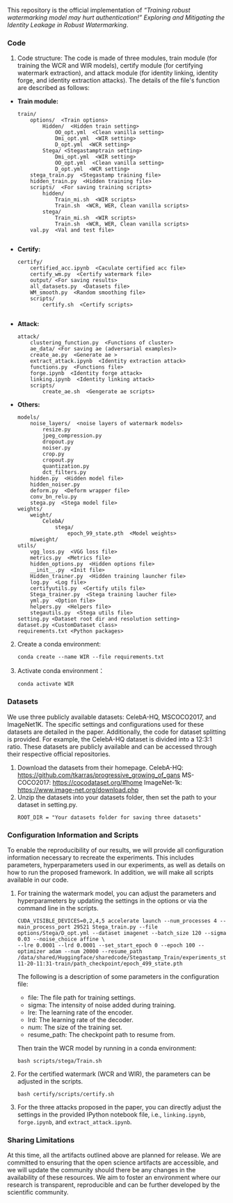 
This repository is the official implementation of *“Training robust watermarking model may hurt authentication!” Exploring and Mitigating the Identity Leakage in Robust Watermarking*.

### Code

1. Code structure: The code is made of three modules, train module (for training the WCR and WIR models), certify module (for certifying watermark extraction), and attack module (for identity linking, identity forge, and identity extraction attacks). 
  The details of the file's function are described as follows:
  - **Train module:**
    ```
    train/              
        options/  <Train options>
            Hidden/  <Hidden train setting>
                OO_opt.yml  <Clean vanilla setting> 
                Dmi_opt.yml  <WIR setting>
                D_opt.yml  <WCR setting>
            Stega/ <Stegastamptrain setting>
                Dmi_opt.yml  <WIR setting>
                OO_opt.yml  <Clean vanilla setting>
                D_opt.yml  <WCR setting>
        stega_train.py  <Stegastamp training file>
        hidden_train.py  <Hidden training file>
        scripts/  <For saving training scripts>
            hidden/
                Train_mi.sh  <WIR scripts>
                Train.sh  <WCR, WER, Clean vanilla scripts>
            stega/
                Train_mi.sh  <WIR scripts>
                Train.sh  <WCR, WER, Clean vanilla scripts>
        val.py  <Val and test file>
        
  - **Certify:**
    ```
    certify/
        certified_acc.ipynb  <Caculate certified acc file>
        certify_wm.py  <Certify watermark file>
        output/ <For saving results>
        all_datasets.py  <Datasets file>
        WM_smooth.py  <Random smoothing file>
        scripts/
            certify.sh  <Certify scripts>
            
  - **Attack:**
    ```
    attack/
        clustering_function.py  <Functions of cluster>
        ae_data/ <For saving ae (adversarial examples)>
        create_ae.py  <Generate ae >
        extract_attack.ipynb  <Identity extraction attack>
        functions.py  <Functions file>
        forge.ipynb  <Identity forge attack>
        linking.ipynb  <Identity linking attack>
        scripts/
            create_ae.sh  <Gengerate ae scripts>
  - **Others:**
    ```
    models/
        noise_layers/  <noise layers of watermark models>
            resize.py 
            jpeg_compression.py  
            dropout.py  
            noiser.py  
            crop.py  
            cropout.py  
            quantization.py  
            dct_filters.py  
        hidden.py  <Hidden model file>
        hidden_noiser.py  
        deform.py  <Deform wrapper file>
        conv_bn_relu.py  
        stega.py  <Stega model file>
    weights/
        weight/
            CelebA/
                stega/
                    epoch_99_state.pth  <Model weights>
        miweight/
    utils/
        vgg_loss.py  <VGG loss file>
        metrics.py  <Metrics file>
        hidden_options.py  <Hidden options file>
        __init__.py  <Init file>
        Hidden_trainer.py  <Hidden training launcher file>
        log.py  <Log file>
        certifyutils.py  <Certify utils file>
        Stega_trainer.py  <Stega training laucher file>
        yml.py  <Option file>
        helpers.py  <Helpers file>
        stegautils.py  <Stega utils file>
    setting.py <Dataset root dir and resolution setting>
    dataset.py <CustomDataset class>
    requirements.txt <Python packages>
    
2. Create a conda environment:
    ```
    conda create --name WIR --file requirements.txt
    ```

3. Activate conda environment：
    ```
    conda activate WIR
    ```
    
### Datasets
    
We use three publicly available datasets: CelebA-HQ, MSCOCO2017, and ImageNet1K. The specific settings and configurations used for these datasets are detailed in the paper. Additionally, the code for dataset splitting is provided. For example, the CelebA-HQ dataset is divided into a 12:3:1 ratio. These datasets are publicly available and can be accessed through their respective official repositories.
1. Download the datasets from their homepage.
  CelebA-HQ: https://github.com/tkarras/progressive_growing_of_gans
  MS-COCO2017: https://cocodataset.org/#home
  ImageNet-1k: https://www.image-net.org/download.php
2. Unzip the datasets into your datasets folder, then set the path to your dataset in setting.py.
    ```
    ROOT_DIR = "Your datasets folder for saving three datasets"
    ```

### Configuration Information and Scripts
    
To enable the reproducibility of our results, we will provide all configuration information necessary to recreate the experiments. This includes parameters, hyperparameters used in our experiments, as well as details on how to run the proposed framework. In addition, we will make all scripts available in our code.

1. For training the watermark model, you can adjust the parameters and hyperparameters by updating the settings in the options or via the command line in the scripts. 
    ```
    CUDA_VISIBLE_DEVICES=0,2,4,5 accelerate launch --num_processes 4 --main_process_port 29521 Stega_train.py --file options/Stega/D_opt.yml --dataset imagenet --batch_size 120 --sigma 0.03 --noise_choice affine \
    --lre 0.0001 --lrd 0.0001 --set_start_epoch 0 --epoch 100 --optimizer adam --num 20000 --resume_path /data/shared/Huggingface/sharedcode/Stegastamp_Train/experiments_stegastamp/imagenet/OO/-2024-11-20-11:31-train/path_checkpoint/epoch_499_state.pth
    ```
    The following is a description of some parameters in the configuration file:
    - file: The file path for training settings.
    - sigma: The intensity of noise added during training.
    - lre: The learning rate of the encoder.
    - lrd: The learning rate of the decoder.
    - num: The size of the training set.
    - resume_path: The checkpoint path to resume from.
    

    Then train the WCR model by running in a conda environment:
    ```
    bash scripts/stega/Train.sh
    ```
    
3. For the certified watermark (WCR and WIR), the parameters can be adjusted in the scripts.
    ```
    bash certify/scripts/certify.sh
    ```
    
4. For the three attacks proposed in the paper, you can directly adjust the settings in the provided IPython notebook file, i.e., `linking.ipynb`, `forge.ipynb`, and `extract_attack.ipynb`.

    
### Sharing Limitations

At this time, all the artifacts outlined above are planned for release.
We are committed to ensuring that the open science artifacts are accessible, and we will update the community should there be any changes in the availability of these resources. We aim to foster an environment where our research is transparent, reproducible and can be further developed by the scientific community.
